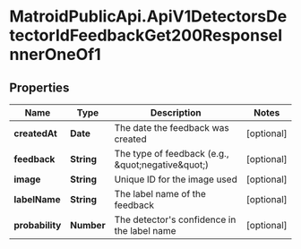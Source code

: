 # MatroidPublicApi.ApiV1DetectorsDetectorIdFeedbackGet200ResponseInnerOneOf1

## Properties

Name | Type | Description | Notes
------------ | ------------- | ------------- | -------------
**createdAt** | **Date** | The date the feedback was created | [optional] 
**feedback** | **String** | The type of feedback (e.g., \&quot;negative\&quot;) | [optional] 
**image** | **String** | Unique ID for the image used | [optional] 
**labelName** | **String** | The label name of the feedback | [optional] 
**probability** | **Number** | The detector&#39;s confidence in the label name | [optional] 


